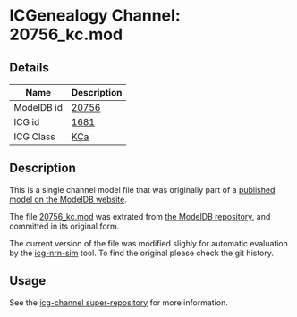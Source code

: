# ICGenealogy Channel: 20756\_kc.mod

## Details

Name | Description
---- | -----------
ModelDB id | [20756](http://senselab.med.yale.edu/ModelDB/ShowModel.cshtml?model=20756)
ICG id | [1681](http://icg.neurotheory.ox.ac.uk/channels/5/1681)
ICG Class | [KCa](http://icg.neurotheory.ox.ac.uk/channels/5)

## Description

This is a single channel model file that was originally part of a [published model on the ModelDB website](http://senselab.med.yale.edu/ModelDB/ShowModel.cshtml?model=20756).


The file [20756\_kc.mod](20756_kc.mod) was extrated from [the ModelDB repository](http://senselab.med.yale.edu/ModelDB/ShowModel.cshtml?model=20756), and committed in its original form.

The current version of the file was modified slighly for automatic evaluation by the [icg-nrn-sim](https://github.com/icgenealogy/icg-nrn-sim) tool. To find the original please check the git history.


## Usage

See the [icg-channel super-repository](https://github.com/icgenealogy/icg-channels) for more information.